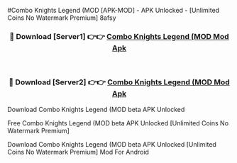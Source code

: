 #Combo Knights Legend (MOD [APK-MOD] - APK Unlocked - [Unlimited Coins No Watermark Premium] 8afsy



<div align="center">

<h3>🔴 Download [Server1] 👉👉 <a href="https://momento.my/?title=Combo_Knights_Legend_(MOD">Combo Knights Legend (MOD Mod Apk</a></h3><br>

<h3>🔴 Download [Server2] 👉👉 <a href="https://momento.my/?title=Combo_Knights_Legend_(MOD">Combo Knights Legend (MOD Mod Apk</a></h3>
</div>



Download Combo Knights Legend (MOD beta APK Unlocked

Free Combo Knights Legend (MOD beta APK Unlocked [Unlimited Coins No Watermark Premium]

Download Combo Knights Legend (MOD beta APK Unlocked [Unlimited Coins No Watermark Premium] Mod For Android
